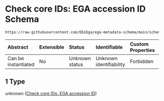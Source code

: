 # Check core IDs: EGA accession ID Schema

```txt
https://raw.githubusercontent.com/EbiEga/ega-metadata-schema/main/schemas/EGA.common-definitions.json#/definitions/object_core_id/anyOf/1
```



| Abstract            | Extensible | Status         | Identifiable            | Custom Properties | Additional Properties | Access Restrictions | Defined In                                                                                           |
| :------------------ | :--------- | :------------- | :---------------------- | :---------------- | :-------------------- | :------------------ | :--------------------------------------------------------------------------------------------------- |
| Can be instantiated | No         | Unknown status | Unknown identifiability | Forbidden         | Allowed               | none                | [EGA.common-definitions.json\*](../../../schemas/EGA.common-definitions.json "open original schema") |

## 1 Type

unknown ([Check core IDs: EGA accession ID](ega-12-definitions-core-identifiers-of-an-object-anyof-check-core-ids-ega-accession-id.md))

